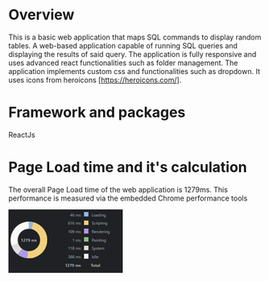 # Overview

This is a basic web application that maps SQL commands to display random tables. A web-based application capable of running SQL queries and displaying the results of said query.
The application is fully responsive and uses advanced react functionalities such as folder management.
The application implements custom css and functionalities such as dropdown.
It uses icons from heroicons [https://heroicons.com/].


# Framework and packages

ReactJs


# Page Load time and it's calculation

The overall Page Load time of the web application is 1279ms.
This performance is measured via the embedded Chrome performance tools

![Performance](./performance.png)
